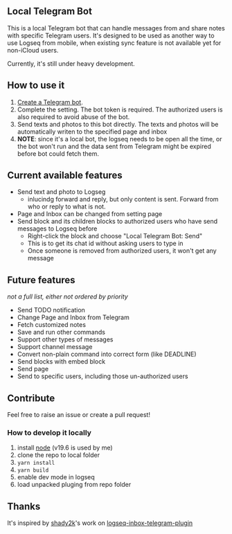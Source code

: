 ## Local Telegram Bot

This is a local Telegram bot that can handle messages from and share notes with specific Telegram users. It's designed to be used as another way to use Logseq from mobile, when existing sync feature is not available yet for non-iCloud users.

Currently, it's still under heavy development.

## How to use it

1. [Create a Telegram bot](https://core.telegram.org/bots#3-how-do-i-create-a-bot).
2. Complete the setting. The bot token is required. The authorized users is also required to avoid abuse of the bot.
3. Send texts and photos to this bot directly. The texts and photos will be automatically writen to the specified page and inbox
4. **NOTE**: since it's a local bot, the logseq needs to be open all the time, or the bot won't run and the data sent from Telegram might be expired before bot could fetch them.

## Current available features

* Send text and photo to Logseg
    * inlucindg forward and reply, but only content is sent. Forward from who or reply to what is not.
* Page and Inbox can be changed from setting page
* Send block and its children blocks to authorized users who have send messages to Logseq before
    * Right-click the block and choose "Local Telegram Bot: Send"
    * This is to get its chat id without asking users to type in
    * Once someone is removed from authorized users, it won't get any message

## Future features

*not a full list, either not ordered by priority*
* Send TODO notification
* Change Page and Inbox from Telegram
* Fetch customized notes
* Save and run other commands
* Support other types of messages
* Support channel message
* Convert non-plain command into correct form (like DEADLINE)
* Send blocks with embed block
* Send page
* Send to specific users, including those un-authorized users

## Contribute

Feel free to raise an issue or create a pull request!

### How to develop it locally
1. install [node](https://nodejs.org/en/) (v19.6 is used by me)
2. clone the repo to local folder
3. `yarn install`
4. `yarn build`
5. enable dev mode in logseq
6. load unpacked pluging from repo folder


## Thanks

It's inspired by [shady2k](https://github.com/shady2k)'s work on [
logseq-inbox-telegram-plugin](https://github.com/shady2k/logseq-inbox-telegram-plugin)